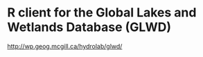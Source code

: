 # R client for the Global Lakes and Wetlands Database (GLWD)

http://wp.geog.mcgill.ca/hydrolab/glwd/

